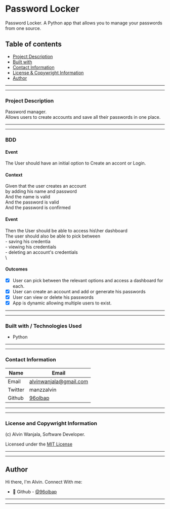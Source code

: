 # Password Locker
Password Locker. A Python app that allows you to manage your passwords from one source.

## Table of contents
  - [Project Description](#Project-description) 
  - [Built with](#Built-with)
  - [Contact Information](#contact-information)
  - [License & Copywright Information](#License-and-Copywright-Information)
  - [Author](#author)

---
___

### Project Description
Password manager.\
 Allows users to create accounts and save all their passwords in one place.

---
___

### BDD
 #### Event
 The User should have an initial option to Create an accont or Login.
 #### Context
   Given that the user creates an account\
      by adding his name and password\
      And the name is valid\
      And the password is valid\
      And the password is confirmed
 #### Event
 Then the User should be able to access his\her dashboard\
 The user should also be able to pick between\
    - saving his credentia\
    - viewing his credentials\
    - deleting an account's credentials\
    \
#### Outcomes
* [x] User can pick between the relevant options and access a dashboard for each.
* [x] User can create an account and add or generate his passwords
* [x] User can view or delete his passwords
* [x] App is dynamic allowing multiple users to exist.

---
___
### Built with / Technologies Used

- Python
---
___
### Contact Information

| Name   | Email               |
|--------|---------------------|
| Email  | alvinwanjala@gmail.com |
| Twitter| manzzalvin |
| Github | [96olbap](https://github.com/96olbap)|

---
___
### License and Copywright Information
(c) Alvin Wanjala, Software Developer.

Licensed under the [MIT License](LISENCE)

---
___
## Author 
Hi there, I'm Alvin. Connect With me:

- 🎱 Github - [@96olbap](https://github.com/96olbap)

---
___